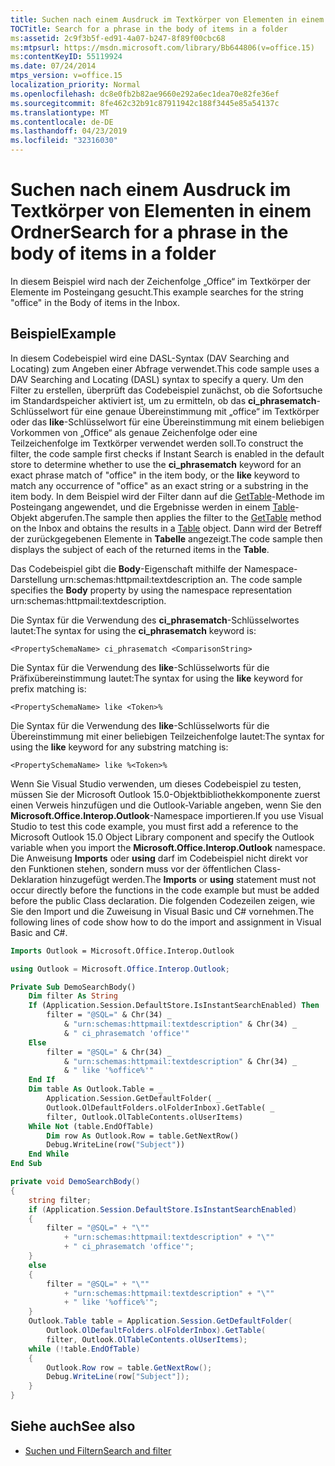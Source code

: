 ```yaml
---
title: Suchen nach einem Ausdruck im Textkörper von Elementen in einem Ordner
TOCTitle: Search for a phrase in the body of items in a folder
ms:assetid: 2c9f3b5f-ed91-4a07-b247-8f89f00cbc68
ms:mtpsurl: https://msdn.microsoft.com/library/Bb644806(v=office.15)
ms:contentKeyID: 55119924
ms.date: 07/24/2014
mtps_version: v=office.15
localization_priority: Normal
ms.openlocfilehash: dc8e0fb2b82ae9660e292a6ec1dea70e82fe36ef
ms.sourcegitcommit: 8fe462c32b91c87911942c188f3445e85a54137c
ms.translationtype: MT
ms.contentlocale: de-DE
ms.lasthandoff: 04/23/2019
ms.locfileid: "32316030"
---
```

# <a name="search-for-a-phrase-in-the-body-of-items-in-a-folder"></a><span data-ttu-id="696d6-102">Suchen nach einem Ausdruck im Textkörper von Elementen in einem Ordner</span><span class="sxs-lookup"><span data-stu-id="696d6-102">Search for a phrase in the body of items in a folder</span></span>

<span data-ttu-id="696d6-103">In diesem Beispiel wird nach der Zeichenfolge „Office“ im Textkörper der Elemente im Posteingang gesucht.</span><span class="sxs-lookup"><span data-stu-id="696d6-103">This example searches for the string "office" in the Body of items in the Inbox.</span></span>

## <a name="example"></a><span data-ttu-id="696d6-104">Beispiel</span><span class="sxs-lookup"><span data-stu-id="696d6-104">Example</span></span>

<span data-ttu-id="696d6-105">In diesem Codebeispiel wird eine DASL-Syntax (DAV Searching and Locating) zum Angeben einer Abfrage verwendet.</span><span class="sxs-lookup"><span data-stu-id="696d6-105">This code sample uses a DAV Searching and Locating (DASL) syntax to specify a query.</span></span> <span data-ttu-id="696d6-106">Um den Filter zu erstellen, überprüft das Codebeispiel zunächst, ob die Sofortsuche im Standardspeicher aktiviert ist, um zu ermitteln, ob das **ci\_phrasematch**-Schlüsselwort für eine genaue Übereinstimmung mit „office“ im Textkörper oder das **like**-Schlüsselwort für eine Übereinstimmung mit einem beliebigen Vorkommen von „Office“ als genaue Zeichenfolge oder eine Teilzeichenfolge im Textkörper verwendet werden soll.</span><span class="sxs-lookup"><span data-stu-id="696d6-106">To construct the filter, the code sample first checks if Instant Search is enabled in the default store to determine whether to use the **ci\_phrasematch** keyword for an exact phrase match of "office" in the item body, or the **like** keyword to match any occurrence of "office" as an exact string or a substring in the item body.</span></span> <span data-ttu-id="696d6-107">In dem Beispiel wird der Filter dann auf die [GetTable](https://msdn.microsoft.com/library/bb612592\(v=office.15\))-Methode im Posteingang angewendet, und die Ergebnisse werden in einem [Table](https://msdn.microsoft.com/library/bb652856\(v=office.15\))-Objekt abgerufen.</span><span class="sxs-lookup"><span data-stu-id="696d6-107">The sample then applies the filter to the [GetTable](https://msdn.microsoft.com/library/bb612592\(v=office.15\)) method on the Inbox and obtains the results in a [Table](https://msdn.microsoft.com/library/bb652856\(v=office.15\)) object.</span></span> <span data-ttu-id="696d6-108">Dann wird der Betreff der zurückgegebenen Elemente in **Tabelle** angezeigt.</span><span class="sxs-lookup"><span data-stu-id="696d6-108">The code sample then displays the subject of each of the returned items in the **Table**.</span></span>

<span data-ttu-id="696d6-109">Das Codebeispiel gibt die **Body**-Eigenschaft mithilfe der Namespace-Darstellung urn:schemas:httpmail:textdescription an. </span><span class="sxs-lookup"><span data-stu-id="696d6-109">The code sample specifies the **Body** property by using the namespace representation urn:schemas:httpmail:textdescription.</span></span>

<span data-ttu-id="696d6-110">Die Syntax für die Verwendung des **ci\_phrasematch**-Schlüsselwortes lautet:</span><span class="sxs-lookup"><span data-stu-id="696d6-110">The syntax for using the **ci\_phrasematch** keyword is:</span></span>

`<PropertySchemaName> ci_phrasematch <ComparisonString>`

<span data-ttu-id="696d6-111">Die Syntax für die Verwendung des **like**-Schlüsselworts für die Präfixübereinstimmung lautet:</span><span class="sxs-lookup"><span data-stu-id="696d6-111">The syntax for using the **like** keyword for prefix matching is:</span></span>

`<PropertySchemaName> like <Token>%`

<span data-ttu-id="696d6-112">Die Syntax für die Verwendung des **like**-Schlüsselworts für die Übereinstimmung mit einer beliebigen Teilzeichenfolge lautet:</span><span class="sxs-lookup"><span data-stu-id="696d6-112">The syntax for using the **like** keyword for any substring matching is:</span></span>

`<PropertySchemaName> like %<Token>%`

<span data-ttu-id="696d6-113">Wenn Sie Visual Studio verwenden, um dieses Codebeispiel zu testen, müssen Sie der Microsoft Outlook 15.0-Objektbibliothekkomponente zuerst einen Verweis hinzufügen und die Outlook-Variable angeben, wenn Sie den **Microsoft.Office.Interop.Outlook**-Namespace importieren.</span><span class="sxs-lookup"><span data-stu-id="696d6-113">If you use Visual Studio to test this code example, you must first add a reference to the Microsoft Outlook 15.0 Object Library component and specify the Outlook variable when you import the **Microsoft.Office.Interop.Outlook** namespace.</span></span> <span data-ttu-id="696d6-114">Die Anweisung **Imports** oder **using** darf im Codebeispiel nicht direkt vor den Funktionen stehen, sondern muss vor der öffentlichen Class-Deklaration hinzugefügt werden.</span><span class="sxs-lookup"><span data-stu-id="696d6-114">The **Imports** or **using** statement must not occur directly before the functions in the code example but must be added before the public Class declaration.</span></span> <span data-ttu-id="696d6-115">Die folgenden Codezeilen zeigen, wie Sie den Import und die Zuweisung in Visual Basic und C\# vornehmen.</span><span class="sxs-lookup"><span data-stu-id="696d6-115">The following lines of code show how to do the import and assignment in Visual Basic and C\#.</span></span>

```vb
Imports Outlook = Microsoft.Office.Interop.Outlook
```


```csharp
using Outlook = Microsoft.Office.Interop.Outlook;
```


```vb
Private Sub DemoSearchBody()
    Dim filter As String
    If (Application.Session.DefaultStore.IsInstantSearchEnabled) Then
        filter = "@SQL=" & Chr(34) _
            & "urn:schemas:httpmail:textdescription" & Chr(34) _
            & " ci_phrasematch 'office'"
    Else
        filter = "@SQL=" & Chr(34) _
            & "urn:schemas:httpmail:textdescription" & Chr(34) _
            & " like '%office%'"
    End If
    Dim table As Outlook.Table = _
        Application.Session.GetDefaultFolder( _
        Outlook.OlDefaultFolders.olFolderInbox).GetTable( _
        filter, Outlook.OlTableContents.olUserItems)
    While Not (table.EndOfTable)
        Dim row As Outlook.Row = table.GetNextRow()
        Debug.WriteLine(row("Subject"))
    End While
End Sub
```


```csharp
private void DemoSearchBody()
{
    string filter;
    if (Application.Session.DefaultStore.IsInstantSearchEnabled)
    {
        filter = "@SQL=" + "\""
            + "urn:schemas:httpmail:textdescription" + "\""
            + " ci_phrasematch 'office'";
    }
    else
    {
        filter = "@SQL=" + "\""
            + "urn:schemas:httpmail:textdescription" + "\""
            + " like '%office%'";
    }
    Outlook.Table table = Application.Session.GetDefaultFolder(
        Outlook.OlDefaultFolders.olFolderInbox).GetTable(
        filter, Outlook.OlTableContents.olUserItems);
    while (!table.EndOfTable)
    {
        Outlook.Row row = table.GetNextRow();
        Debug.WriteLine(row["Subject"]);
    }
}
```

## <a name="see-also"></a><span data-ttu-id="696d6-116">Siehe auch</span><span class="sxs-lookup"><span data-stu-id="696d6-116">See also</span></span>

- [<span data-ttu-id="696d6-117">Suchen und Filtern</span><span class="sxs-lookup"><span data-stu-id="696d6-117">Search and filter</span></span>](search-and-filter.md)

